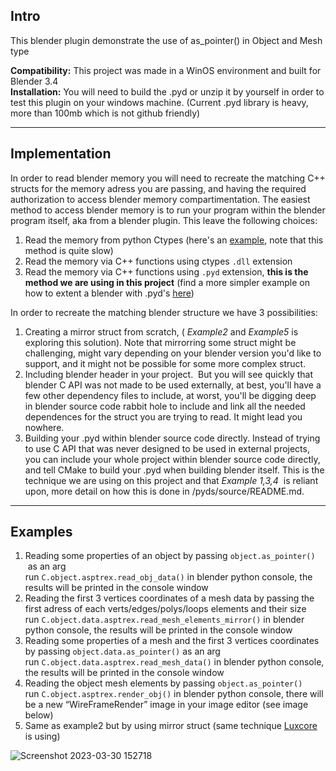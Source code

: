 ## **Intro**

This blender plugin demonstrate the use of as_pointer() in Object and Mesh type

**Compatibility:** This project was made in a WinOS environment and built for Blender 3.4  
**Installation:** You will need to build the .pyd or unzip it by yourself in order to test this plugin on your windows machine. (Current .pyd library is heavy, more than 100mb which is not github friendly)

---

## **Implementation**

In order to read blender memory you will need to recreate the matching C++ structs for the memory adress you are passing, and having the required authorization to access blender memory compartimentation. The easiest method to access blender memory is to run your program within the blender program itself, aka from a blender plugin. This leave the following choices:

1.  Read the memory from python Ctypes (here's an [example](https://devtalk.blender.org/t/getting-structure-from-bpy-types-spline-as-pointer-with-ctypes/11759), note that this method is quite slow)
2.  Read the memory via C++ functions using ctypes `.dll` extension
3.  Read the memory via C++ functions using `.pyd` extension, **this is the method we are using in this project** (find a more simpler example on how to extent a blender with .pyd's [here](https://github.com/DB3D/BpyAddonWithCppModule/blob/main/PydTest/pyd/Project1/add.cpp))

In order to recreate the matching blender structure we have 3 possibilities:

1.  Creating a mirror struct from scratch, ( _Example2_ and _Example5_ is exploring this solution). Note that mirrorring some struct might be challenging, might vary depending on your blender version you'd like to support, and it might not be possible for some more complex struct.
2.  Including blender header in your project.  But you will see quickly that blender C API was not made to be used externally, at best, you'll have a few other dependency files to include, at worst, you'll be digging deep in blender source code rabbit hole to include and link all the needed dependences for the struct you are trying to read. It might lead you nowhere.
3.  Building your .pyd within blender source code directly. Instead of trying to use C API that was never designed to be used in external projects, you can include your whole project within blender source code directly, and tell CMake to build your .pyd when building blender itself. This is the technique we are using on this project and that _Example 1,3,4_  is reliant upon, more detail on how this is done in /pyds/source/README.md.

---

## **Examples**

1.  Reading some properties of an object by passing `object.as_pointer()`  as an arg  
    run `C.object.asptrex.read_obj_data()` in blender python console, the results will be printed in the console window
2.  Reading the first 3 vertices coordinates of a mesh data by passing the first adress of each verts/edges/polys/loops elements and their size  
    run `C.object.data.asptrex.read_mesh_elements_mirror()` in blender python console, the results will be printed in the console window
3.  Reading some properties of a mesh and the first 3 vertices coordinates by passing `object.data.as_pointer()` as an arg  
    run `C.object.data.asptrex.read_mesh_data()` in blender python console, the results will be printed in the console window
4.  Reading the object mesh elements by passing `object.as_pointer()`   
    run `C.object.asptrex.render_obj()` in blender python console, there will be a new “WireFrameRender” image in your image editor (see image below)
5.  Same as example2 but by using mirror struct (same technique [Luxcore](https://github.com/LuxCoreRender/LuxCore/blob/master/include/luxcore/pyluxcore/blender_types.h) is using)

![Screenshot 2023-03-30 152718](https://user-images.githubusercontent.com/56720730/228869371-422ea721-bdf5-433e-9312-0f7000520a51.jpg)
